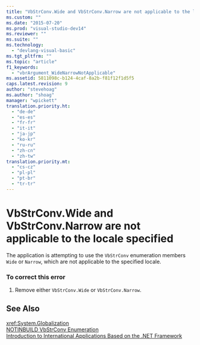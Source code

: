 ```yaml
---
title: "VbStrConv.Wide and VbStrConv.Narrow are not applicable to the locale specified"
ms.custom: ""
ms.date: "2015-07-20"
ms.prod: "visual-studio-dev14"
ms.reviewer: ""
ms.suite: ""
ms.technology: 
  - "devlang-visual-basic"
ms.tgt_pltfrm: ""
ms.topic: "article"
f1_keywords: 
  - "vbrArgument_WideNarrowNotApplicable"
ms.assetid: 5811098c-b124-4caf-8a2b-f81f12f1d5f5
caps.latest.revision: 9
author: "stevehoag"
ms.author: "shoag"
manager: "wpickett"
translation.priority.ht: 
  - "de-de"
  - "es-es"
  - "fr-fr"
  - "it-it"
  - "ja-jp"
  - "ko-kr"
  - "ru-ru"
  - "zh-cn"
  - "zh-tw"
translation.priority.mt: 
  - "cs-cz"
  - "pl-pl"
  - "pt-br"
  - "tr-tr"
---
```

# VbStrConv.Wide and VbStrConv.Narrow are not applicable to the locale specified
The application is attempting to use the `VbStrConv` enumeration members `Wide` or `Narrow`, which are not applicable to the specified locale.  
  
### To correct this error  
  
1.  Remove either `VbStrConv.Wide` or `VbStrConv.Narrow`.  
  
## See Also  
 <xref:System.Globalization>   
 [NOTINBUILD VbStrConv Enumeration](http://msdn.microsoft.com/en-us/59f83dd9-6361-47df-a836-02ba9d4cb936)   
 [Introduction to International Applications Based on the .NET Framework](../ide/introduction-to-international-applications-based-on-the-dotnet-framework.md)